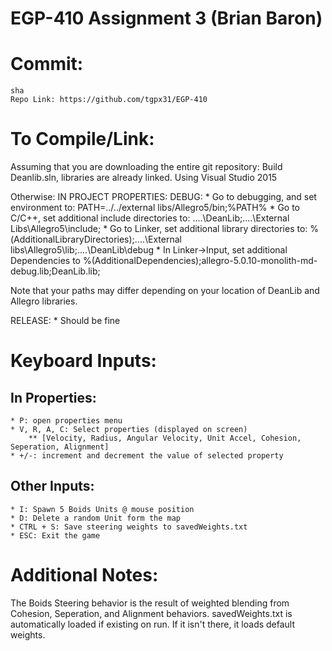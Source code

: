 # EGP-410 Assignment 3 (Brian Baron)

# Commit:
	sha
	Repo Link: https://github.com/tgpx31/EGP-410

# To Compile/Link:
Assuming that you are downloading the entire git repository:
Build Deanlib.sln, libraries are already linked. Using Visual Studio 2015

Otherwise:
IN PROJECT PROPERTIES:
DEBUG:
	* Go to debugging, and set environment to: PATH=../../external libs/Allegro5/bin;%PATH%
	* Go to C/C++, set additional include directories to: ..\..\DeanLib;..\..\External Libs\Allegro5\include;
	* Go to Linker, set additional library directories to: %(AdditionalLibraryDirectories);..\..\External libs\Allegro5\lib;..\..\DeanLib\debug
	* In Linker->Input, set additional Dependencies to %(AdditionalDependencies);allegro-5.0.10-monolith-md-debug.lib;DeanLib.lib;

Note that your paths may differ depending on your location of DeanLib and Allegro libraries.

RELEASE:
	* Should be fine

# Keyboard Inputs:
## In Properties:
	* P: open properties menu
	* V, R, A, C: Select properties (displayed on screen)
		** [Velocity, Radius, Angular Velocity, Unit Accel, Cohesion, Seperation, Alignment]
	* +/-: increment and decrement the value of selected property

## Other Inputs:
	* I: Spawn 5 Boids Units @ mouse position
	* D: Delete a random Unit form the map
	* CTRL + S: Save steering weights to savedWeights.txt
	* ESC: Exit the game

# Additional Notes:
The Boids Steering behavior is the result of weighted blending from Cohesion, Seperation, and Alignment behaviors.
savedWeights.txt is automatically loaded if existing on run. If it isn't there, it loads default weights.